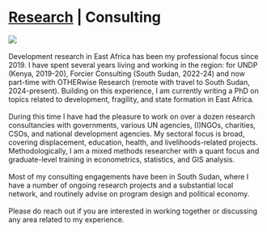 # <a href="https://https://njwsn.github.io/">Research</a> | Consulting # 
<a href="https://njwsn.github.io/pages/consulting"> <img src="https://njwsn.github.io/assets/images/consulting_logos.png" style="max-width:100%; height:auto;"/> </a>
<br><br>
Development research in East Africa has been my professional focus since 2019. I have spent several years living and working in the region: for UNDP (Kenya, 2019-20), Forcier Consulting (South Sudan, 2022-24) and now part-time with OTHERwise Research (remote with travel to South Sudan, 2024-present). Building on this experience, I am currently writing a PhD on topics related to development, fragility, and state formation in East Africa.
<br><br>
During this time I have had the pleasure to work on over a dozen research consultancies with governments, various UN agencies, (I)NGOs, charities, CSOs, and national development agencies. My sectoral focus is broad, covering displacement, education, health, and livelihoods-related projects. Methodologically, I am a mixed methods researcher with a quant focus and graduate-level training in econometrics, statistics, and GIS analysis. 
<br><br>
Most of my consulting engagements have been in South Sudan, where I have a number of ongoing research projects and a substantial local network, and routinely advise on program design and political economy.
<br><br>
Please do reach out if you are interested in working together or discussing any area related to my experience.
<br><br>
